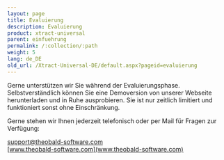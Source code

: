 ```yaml
---
layout: page
title: Evaluierung
description: Evaluierung
product: xtract-universal
parent: einfuehrung
permalink: /:collection/:path
weight: 5
lang: de_DE
old_url: /Xtract-Universal-DE/default.aspx?pageid=evaluierung
---
```


Gerne unterstützen wir Sie während der Evaluierungsphase. Selbstverständlich können Sie eine Demoversion von unserer Webseite herunterladen und in Ruhe ausprobieren. Sie ist nur zeitlich limitiert und funktioniert sonst ohne Einschränkung.

Gerne stehen wir Ihnen jederzeit telefonisch oder per Mail für Fragen zur Verfügung:

[support@theobald-software.com]()<br>
[www.theobald-software.com](www.theobald-software.com)